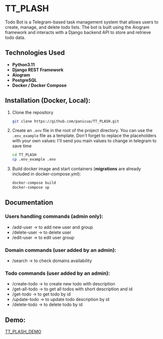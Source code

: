 # TT_PLASH

Todo Bot is a Telegram-based task management system that allows users to create, manage, and delete todo lists. The bot is built using the Aiogram framework and interacts with a Django backend API to store and retrieve todo data.

## Technologies Used

- **Python3.11**
- **Django REST Framework**
- **Aiogram**
- **PostgreSQL**
- **Docker / Docker Compose**

## Installation (Docker, Local):
1. Clone the repository
    ```bash
    git clone https://github.com/panicua/TT_PLASH.git
    ```

2. Create an `.env` file in the root of the project directory. You can use the `.env_example` file as a template. Don't forget to replace the placeholders with your own values:
I'll send you main values to change in telegram to save time
   ```sh
   cd TT_PLASH
   cp .env_example .env
   ```

3. Build docker image and start containers (**migrations** are already included in docker-compose.yml):
   ```sh
   docker-compose build
   docker-compose up
   ```

## Documentation
### Users handling commands (admin only):
- /add-user      -> to add new user and group
- /delete-user   -> to delete user
- /edit-user     -> to edit user group

### Domain commands (user added by an admin):
- /search        -> to check domains availability

### Todo commands (user added by an admin):
- /create-todo   -> to create new todo with description
- /get-all-todo  -> to get all todos with short description and id
- /get-todo      -> to get todo by id
- /update-todo   -> to update todo description by id
- /delete-todo   -> to delete todo by id


## Demo:
[TT_PLASH_DEMO](DEMO_bot.png)
